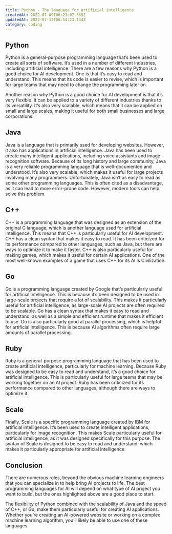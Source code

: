 ```yaml
---
title: Python - The language for artificial intelligence
createdAt: 2022-07-09T06:21:07.565Z
updatedAt: 2022-07-17T06:54:23.144Z
category: coding
---
```


## Python

Python is a general-purpose programming language that’s been used to create all sorts of software. It’s used in a number of different industries, including artificial intelligence. There are a few reasons why Python is a good choice for AI development. One is that it’s easy to read and understand. This means that its code is easier to revise, which is important for large teams that may need to change the programming later on.

Another reason why Python is a good choice for AI development is that it’s very flexible. It can be applied to a variety of different industries thanks to its versatility. It’s also very scalable, which means that it can be applied on small and large scales, making it useful for both small businesses and large corporations. 


## Java

Java is a language that is primarily used for developing websites. However, it also has applications in artificial intelligence. Java has been used to create many intelligent applications, including voice assistants and image recognition software.
Because of its long history and large community, Java is a very reliable programming language that is well-documented and understood. It’s also very scalable, which makes it useful for large projects involving many programmers.
Unfortunately, Java isn’t as easy to read as some other programming languages. This is often cited as a disadvantage, as it can lead to more error-prone code. However, modern tools can help solve this problem.

## C++

C++ is a programming language that was designed as an extension of the original C language, which is another language used for artificial intelligence. This means that C++ is particularly useful for AI development.
C++ has a clean syntax that makes it easy to read. It has been criticized for its performance compared to other languages, such as Java, but there are ways to optimize it to make it faster.
C++ is also particularly useful for making games, which makes it useful for certain AI applications. One of the most well-known examples of a game that uses C++ for its AI is Civilization.

## Go

Go is a programming language created by Google that’s particularly useful for artificial intelligence. This is because it’s been designed to be used in large-scale projects that require a lot of scalability. This makes it particularly useful for artificial intelligence, as large-scale AI projects are often required to be scalable.
Go has a clean syntax that makes it easy to read and understand, as well as a simple and efficient runtime that makes it efficient to use.
Go is also particularly good at parallel processing, which is helpful for artificial intelligence. This is because AI algorithms often require large amounts of parallel processing. 


## Ruby

Ruby is a general-purpose programming language that has been used to create artificial intelligence, particularly for machine learning.
Because Ruby was designed to be easy to read and understand, it’s a good choice for artificial intelligence. This is particularly useful for large teams that may be working together on an AI project.
Ruby has been criticized for its performance compared to other languages, although there are ways to optimize it.

## Scale

Finally, Scale is a specific programming language created by IBM for artificial intelligence. It’s been used to create intelligent applications, particularly for image recognition.
This makes Scale particularly useful for artificial intelligence, as it was designed specifically for this purpose.
The syntax of Scale is designed to be easy to read and understand, which makes it particularly appropriate for artificial intelligence.

## Conclusion

There are numerous roles, beyond the obvious machine learning engineers that you can specialize in to help bring AI projects to life. The best programming languages for AI will depend on what type of AI project you want to build, but the ones highlighted above are a good place to start.

The flexibility of Python combined with the scalability of Java and the speed of C++, or Go, make them particularly useful for creating AI applications. Whether you’re creating an AI-powered website or working on a complex machine learning algorithm, you’ll likely be able to use one of these languages.
